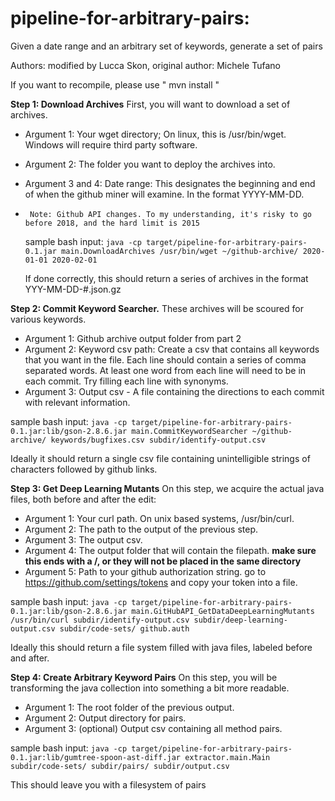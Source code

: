 # pipeline-for-arbitrary-pairs:
Given a date range and an arbitrary set of keywords, generate a set of pairs

Authors: modified by Lucca Skon, original author: Michele Tufano

If you want to recompile, please use " mvn install "

**Step 1: Download Archives**
  First, you will want to download a set of archives. 

-    Argument 1: Your wget directory; On linux, this is /usr/bin/wget. Windows will require third party software.
-    Argument 2: The folder you want to deploy the archives into. 
-    Argument 3 and 4: Date range: This designates the beginning and end of when the github miner will examine. In the format YYYY-MM-DD. 
-      Note: Github API changes. To my understanding, it's risky to go before 2018, and the hard limit is 2015

  sample bash input:
    `java -cp target/pipeline-for-arbitrary-pairs-0.1.jar main.DownloadArchives /usr/bin/wget ~/github-archive/ 2020-01-01 2020-02-01`

  If done correctly, this should return a series of archives in the format YYY-MM-DD-#.json.gz
  
**Step 2: Commit Keyword Searcher.**
  These archives will be scoured for various keywords.
  
-    Argument 1: Github archive output folder from part 2
-    Argument 2: Keyword csv path: Create a csv that contains all keywords that you want in the file. Each line should contain a series of comma separated words. At least one word from each line will need to be in each commit. Try filling each line with synonyms. 
-    Argument 3: Output csv - A file containing the directions to each commit with relevant information.

  sample bash input:
    `java -cp target/pipeline-for-arbitrary-pairs-0.1.jar:lib/gson-2.8.6.jar main.CommitKeywordSearcher ~/github-archive/ keywords/bugfixes.csv subdir/identify-output.csv`
    
  Ideally it should return a single csv file containing unintelligible strings of characters followed by github links.

**Step 3: Get Deep Learning Mutants**
  On this step, we acquire the actual java files, both before and after the edit:
  
-    Argument 1: Your curl path. On unix based systems, /usr/bin/curl. 
-    Argument 2: The path to the output of the previous step.
-    Argument 3: The output csv.
-    Argument 4: The output folder that will contain the filepath. **make sure this ends with a /, or they will not be placed in the same directory**
-    Argument 5: Path to your github authorization string. go to https://github.com/settings/tokens and copy your token into a file.

  sample bash input:
    `java -cp target/pipeline-for-arbitrary-pairs-0.1.jar:lib/gson-2.8.6.jar main.GitHubAPI_GetDataDeepLearningMutants /usr/bin/curl subdir/identify-output.csv subdir/deep-learning-output.csv subdir/code-sets/ github.auth`
  
  Ideally this should return a file system filled with java files, labeled before and after.
  
**Step 4: Create Arbitrary Keyword Pairs**
  On this step, you will be transforming the java collection into something a bit more readable.
  
  - Argument 1: The root folder of the previous output.
  - Argument 2: Output directory for pairs.
  - Argument 3: (optional) Output csv containing all method pairs.
  
  sample bash input:
    `java -cp target/pipeline-for-arbitrary-pairs-0.1.jar:lib/gumtree-spoon-ast-diff.jar extractor.main.Main subdir/code-sets/ subdir/pairs/ subdir/output.csv`

This should leave you with a filesystem of pairs
